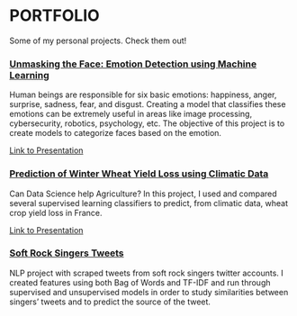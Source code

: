 # PORTFOLIO
Some of my personal projects. Check them out!

### [**Unmasking the Face: Emotion Detection using Machine Learning**](https://github.com/mariagilr/PORTFOLIO/blob/master/Unmasking%20the%20face.ipynb)                                   
Human beings are responsible for six basic emotions: happiness, anger, surprise, sadness, fear, and disgust. Creating a model that classifies these emotions can be extremely useful in areas like image processing, cybersecurity, robotics, psychology, etc. The objective of this project is to create models to categorize faces based on the emotion. 

[Link to Presentation](https://prezi.com/view/YJdxPHcA2jHIZU5xtnMc/)



### [**Prediction of Winter Wheat Yield Loss using Climatic Data**](https://github.com/mariagilr/PORTFOLIO/blob/master/Prediction%20of%20Wheat%20Yield%20Loss.ipynb)
Can Data Science help Agriculture? In this project, I used and compared several supervised learning classifiers to predict, from climatic data,  wheat crop yield loss in France.

[Link to Presentation](https://prezi.com/view/qjcycy8NIJRzV8EvzBWi)



### [**Soft Rock Singers Tweets**](https://github.com/mariagilr/PORTFOLIO/blob/master/Soft%20Rock%20Singers%20Tweets.ipynb)
NLP project with scraped tweets from soft rock singers twitter accounts. I created features using both Bag of Words and TF-IDF and run through supervised and unsupervised models in order to study similarities between singers’ tweets and to predict the source of the tweet.
